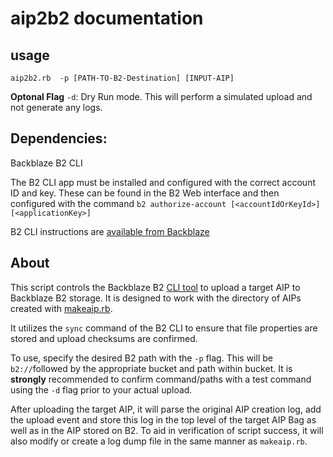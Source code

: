 # aip2b2 documentation

## usage 
`aip2b2.rb  -p [PATH-TO-B2-Destination] [INPUT-AIP]`

__Optonal Flag__
`-d`: Dry Run mode. This will perform a simulated upload and not generate any logs.

## Dependencies:
Backblaze B2 CLI

The B2 CLI app must be installed and configured with the correct account ID and key. These can be found in the B2 Web interface and then configured with the command `b2 authorize-account [<accountIdOrKeyId>] [<applicationKey>]`

B2 CLI instructions are [available from Backblaze](https://www.backblaze.com/b2/docs/quick_command_line.html) 

## About
This script controls the Backblaze B2 [CLI tool](https://www.backblaze.com/b2/docs/quick_command_line.html) to upload a target AIP to Backblaze B2 storage. It is designed to work with the directory of AIPs created with [makeaip.rb](https://github.com/WSU-CDSC/microservices/blob/master/Resources/makeaip.md).

It utilizes the `sync` command of the B2 CLI to ensure that file properties are stored and upload checksums are confirmed.

To use, specify the desired B2 path with the `-p` flag. This will be `b2://`followed by the appropriate bucket and path within bucket. It is __strongly__ recommended to confirm command/paths with a test command using the `-d` flag prior to your actual upload.

After uploading the target AIP, it will parse the original AIP creation log, add the upload event and store this log in the top level of the target AIP Bag as well as in the AIP stored on B2. To aid in verification of script success, it will also modify or create a log dump file in the same manner as `makeaip.rb`.
